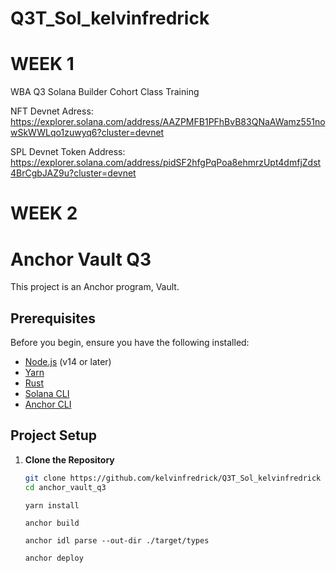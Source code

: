 # Q3T_Sol_kelvinfredrick

# WEEK 1
WBA Q3 Solana Builder Cohort Class Training

NFT Devnet Adress: https://explorer.solana.com/address/AAZPMFB1PFhBvB83QNaAWamz551nowSkWWLqo1zuwyq6?cluster=devnet

SPL Devnet Token Address: https://explorer.solana.com/address/pidSF2hfgPqPoa8ehmrzUpt4dmfjZdst4BrCgbJAZ9u?cluster=devnet

# WEEK 2

# Anchor Vault Q3

This project is an Anchor program, Vault.

## Prerequisites

Before you begin, ensure you have the following installed:

- [Node.js](https://nodejs.org/) (v14 or later)
- [Yarn](https://yarnpkg.com/)
- [Rust](https://www.rust-lang.org/tools/install)
- [Solana CLI](https://docs.solana.com/cli/install-solana-cli-tools)
- [Anchor CLI](https://project-serum.github.io/anchor/getting-started/installation.html)

## Project Setup

1. **Clone the Repository**

   ```bash
   git clone https://github.com/kelvinfredrick/Q3T_Sol_kelvinfredrick
   cd anchor_vault_q3
   ```

   ```basb
   yarn install
    ```

    ```basb
    anchor build
    ```

    ```basb
    anchor idl parse --out-dir ./target/types
    ```

    ```basb
    anchor deploy
    ```
